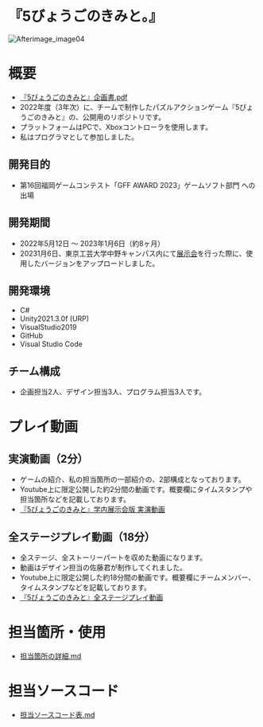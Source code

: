 # 『5びょうごのきみと。』
![Afterimage_image04](https://user-images.githubusercontent.com/103874162/210041759-3195b6fa-c35b-4d20-abbb-b0b9feced64b.png)   
# 概要
- [『5びょうごのきみと』企画書.pdf](Proposal.pdf)
- 2022年度（3年次）に、チームで制作したパズルアクションゲーム『5びょうごのきみと』の、公開用のリポジトリです。  
- プラットフォームはPCで、Xboxコントローラを使用します。  
- 私はプログラマとして参加しました。
## 開発目的
- 第16回福岡ゲームコンテスト「GFF AWARD 2023」ゲームソフト部門 への出場
## 開発期間
- 2022年5月12日 ～ 2023年1月6日（約8ヶ月） 
- 20231月6日、東京工芸大学中野キャンパス内にて[展示会](https://www.t-kougei.ac.jp/activity/archives/2022/article_85356.html)を行った際に、使用したバージョンをアップロードしました。
## 開発環境
- C#
- Unity2021.3.0f (URP)
- VisualStudio2019
- GitHub
- Visual Studio Code
## チーム構成
- 企画担当2人、デザイン担当3人、プログラム担当3人です。  
  
  
  
# プレイ動画
## 実演動画（2分）
- ゲームの紹介、私の担当箇所の一部紹介の、2部構成となっております。  
- Youtube上に限定公開した約2分間の動画です。概要欄にタイムスタンプや担当箇所などを記載しております。  
- [『5びょうごのきみと』学内展示会版 実演動画](https://youtu.be/Xg-iQ_3VHoA)  
## 全ステージプレイ動画（18分）
- 全ステージ、全ストーリーパートを収めた動画になります。  
- 動画はデザイン担当の佐藤君が制作してくれました。  
- Youtube上に限定公開した約18分間の動画です。概要欄にチームメンバー、タイムスタンプなどを記載しております。  
- [『5びょうごのきみと』全ステージプレイ動画](https://www.youtube.com/watch?v=rlIXVM--Xr8) 



# 担当箇所・使用
- [担当箇所の詳細.md](AreaOfResponsibility.md)   


# 担当ソースコード
- [担当ソースコード表.md](CadeTable.md)
